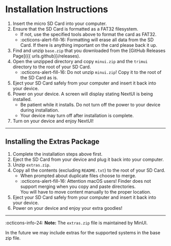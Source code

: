 # Installation Instructions

1. Insert the micro SD Card into your computer.
2. Ensure that the SD Card is formatted as a FAT32 filesystem.
    - If not, use the specified tools above to format the card as FAT32.
    - :octicons-alert-fill-16: Formatting will erase all data from the SD Card. If there is anything important
      on the card please back it up.
3. Find and unzip `base.zip` that you downloaded from the [GitHub Releases Page]({{ urls.github}}/releases).
4. Open the unzipped directory and copy `minui.zip` and the `trimui` directory to the root of your SD Card.
    - :octicons-alert-fill-16: Do not unzip `minui.zip`! Copy it to the root of the SD Card as is.
5. Eject your SD Card safely from your computer and insert it back into your device.
6. Power on your device. A screen will display stating NextUI is being installed.
    - Be patient while it installs. Do not turn off the power to your device during installation.
    - Your device may turn off after installation is complete.
7. Turn on your device and enjoy NextUI!

---

## Installing the Extras Package

1. Complete the installation steps above first.
2. Eject the SD Card from your device and plug it back into your computer.
3. Unzip `extras.zip`.
4. Copy all the contents (excluding `README.txt`) to the root of your SD Card.
    - When prompted about duplicate files choose to merge.
    - :octicons-alert-fill-16: Attention macOS users! Finder does not support merging when you copy and paste
      directories.<br />You will have to move content manually to the proper location.
5. Eject your SD Card safely from your computer and insert it back into your device.
6. Power on your device and enjoy your extra goodies!

---

:octicons-info-24: **Note:**  The `extras.zip` file is maintained by MinUI. 

In the future we may include extras for the supported systems in the base zip file. 